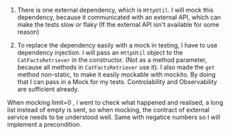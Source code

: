 1. There is one external dependency, which is `HttpUtil`. I will mock this dependency, because it communicated with an external API, which can make the tests slow or flaky (If the external API isn't available for some reason)

2. To replace the dependency easily with a mock in testing, I have to use dependency injection. I will pass an `HttpUtil` object to the `CatFactsRetriever` in the constructor. (Not as a method parameter, because all methods in `CatFactsRetriever` use it). I also made the `get` method non-static, to make it easily mockable with mockito. By doing that I can pass in a Mock for my tests. Controlability and Observability are sufficient already.



When mocking limit=0 , i went to check what happened and realised, a long list instead of empty is sent, so when mocking, the contract of external service needs to be understood well. Same with negatice numbers so I will implement a precondition.